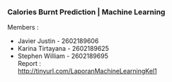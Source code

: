 ### Calories Burnt Prediction | Machine Learning
Members : 
- Javier Justin - 2602189606
- Karina Tirtayana - 2602189625
- Stephen William - 2602189695  
Report :  
http://tinyurl.com/LaporanMachineLearningKel1
